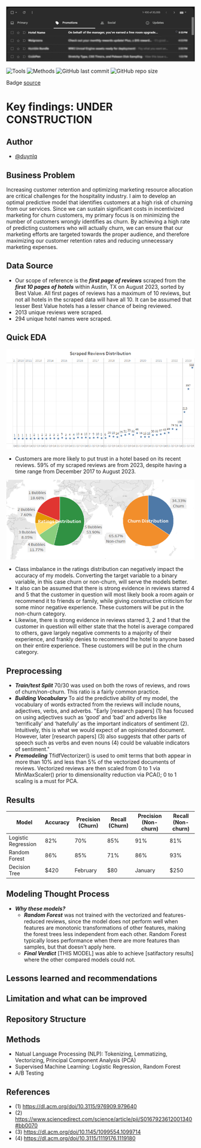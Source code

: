 ![banner](images/hotel_incentive.png)

![Tools](https://img.shields.io/badge/Tools-Python,_SQL,_Tableau-yellow)
![Methods](https://img.shields.io/badge/Methods-Webscraping,_EDA,_NLP,_Gridsearch,_PCA,_Logistic_Regression,_Random_Forest-red)
![GitHub last commit](https://img.shields.io/github/last-commit/duynlq/scraped-reviews-customer-churn-prediction)
![GitHub repo size](https://img.shields.io/github/repo-size/duynlq/scraped-reviews-customer-churn-prediction)

Badge [source](https://shields.io/)

# Key findings: UNDER CONSTRUCTION

## Author
- [@duynlq](https://github.com/duynlq)

## Business Problem

Increasing customer retention and optimizing marketing resource allocation are critical challenges for the hospitality industry. I aim to develop an optimal predictive model that identifies customers at a high risk of churning from our services. Since we can sustain significant costs in incentivized marketing for churn customers, my primary focus is on minimizing the number of customers wrongly identifies as churn. By achieving a high rate of predicting customers who will actually churn, we can ensure that our marketing efforts are targeted towards the proper audience, and therefore maximizing our customer retention rates and reducing unnecessary marketing expenses.

## Data Source

- Our scope of reference is the **_first page of reviews_** scraped from the **_first 10 pages of hotels_** within Austin, TX on August 2023, sorted by Best Value. All first pages of reviews has a maximum of 10 reviews, but not all hotels in the scraped data will have all 10. It can be assumed that lesser Best Value hotels has a lesser chance of being reviewed.
- 2013 unique reviews were scraped.
- 294 unique hotel names were scraped.

## Quick EDA
![reviews distribution](images/scraped_reviews_distribution.png)
- Customers are more likely to put trust in a hotel based on its recent reviews. 59% of my scraped reviews are from 2023, despite having a time range from December 2017 to August 2023.

![class distribution](images/class_distribution.png)
- Class imbalance in the ratings distribution can negatively impact the accuracy of my models. Converting the target variable to a binary variable, in this case churn or non-churn, will serve the models better.
- It also can be assumed that there is strong evidence in reviews starred 4 and 5 that the customer in question will most likely book a room again or recommend it to friends or family, while giving constructive criticism for some minor negative experience. These customers will be put in the non-churn category.
- Likewise, there is strong evidence in reviews starred 3, 2 and 1 that the customer in question will either state that the hotel is average compared to others, gave largely negative comments to a majority of their experience, and frankly denies to recommend the hotel to anyone based on their entire experience. These customers will be put in the churn category.

## Preprocessing
- **_Train/test Split_** 70/30 was used on both the rows of reviews, and rows of churn/non-churn. This ratio is a fairly common practice.
- **_Building Vocabulary_** To aid the predictive ability of my model, the vocabulary of words extracted from the reviews will include nouns, adjectives, verbs, and adverbs. "Early [research papers] (1) has focused on using adjectives such as ‘good’ and ‘bad’ and adverbs like ‘terrifically’ and ‘hatefully’ as the important indicators of sentiment (2). Intuitively, this is what we would expect of an opinionated document. However, later [research papers] (3) also suggests that other parts of speech such as verbs and even nouns (4) could be valuable indicators of sentiment."
- **_Premodeling_** TfidfVectorizer() is used to omit terms that both appear in more than 10% and less than 5% of the vectorized documents of reviews. Vectorized reviews are then scaled from 0 to 1 via MinMaxScaler() prior to dimensionality reduction via PCA(); 0 to 1 scaling is a must for PCA.
  
## Results
| Model    | Accuracy | Precision (Churn) | Recall (Churn) | Precision (Non-churn) | Recall (Non-churn) |
| -------- | ------- | -------- | ------- | -------- | ------- |
| Logistic Regression | 82% | 70% | 85% | 91% | 81% |
| Random Forest       | 86% | 85% | 71% | 86% | 93% |
| Decision Tree       | $420 | February | $80 | January | $250 |

## Modeling Thought Process
- **_Why these models?_**
  - **_Random Forest_** was not trained with the vectorized and features-reduced reviews, since the model does not perform well when features are monotonic transformations of other features, making the forest trees less independent from each other. Random Forest typically loses performance when there are more features than samples, but that doesn't apply here.
  - **_Final Verdict_** [THIS MODEL] was able to achieve [satifactory results] where the other compared models could not.


## Lessons learned and recommendations

## Limitation and what can be improved


## Repository Structure

## Methods
- Natual Language Processing (NLP): Tokenizing, Lemmatizing, Vectorizing, Principal Component Analysis (PCA)
- Supervised Machine Learning: Logistic Regression, Random Forest
- A/B Testing

## References
- (1) https://dl.acm.org/doi/10.3115/976909.979640
- (2) https://www.sciencedirect.com/science/article/pii/S0167923612001340#bb0070
- (3) https://dl.acm.org/doi/10.1145/1099554.1099714
- (4) https://dl.acm.org/doi/10.3115/1119176.1119180
